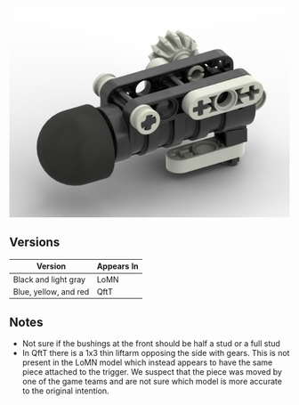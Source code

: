 ![](volo-lutu-launcher.png)

Versions
--------
| Version | Appears In |
|-|-|
| Black and light gray | LoMN |
| Blue, yellow, and red | QftT |

Notes
-----
* Not sure if the bushings at the front should be half a stud or a full stud
* In QftT there is a 1x3 thin liftarm opposing the side with gears. This is not present in the LoMN model which instead appears to have the same piece attached to the trigger. We suspect that the piece was moved by one of the game teams and are not sure which model is more accurate to the original intention.